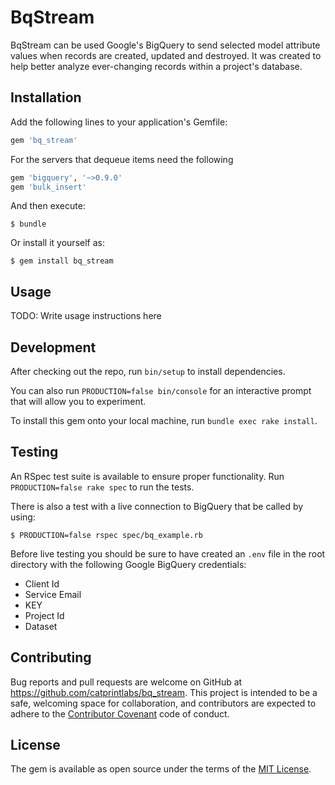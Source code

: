 # BqStream

BqStream can be used Google's BigQuery to send selected model attribute values when records are created, updated and destroyed.  It was created to help better analyze ever-changing records within a project's database.

## Installation

Add the following lines to your application's Gemfile:

```ruby
gem 'bq_stream'
```

For the servers that dequeue items need the following
```ruby
gem 'bigquery', '~>0.9.0'
gem 'bulk_insert'
```

And then execute:

    $ bundle

Or install it yourself as:

    $ gem install bq_stream

## Usage

TODO: Write usage instructions here

## Development

After checking out the repo, run `bin/setup` to install dependencies.

You can also run `PRODUCTION=false bin/console` for an interactive prompt that will allow you to experiment.

To install this gem onto your local machine, run `bundle exec rake install`.

## Testing

An RSpec test suite is available to ensure proper functionality.
Run `PRODUCTION=false rake spec` to run the tests.

There is also a test with a live connection to BigQuery that be called by using:

    $ PRODUCTION=false rspec spec/bq_example.rb

Before live testing you should be sure to have created an `.env` file in the root directory with the following Google BigQuery credentials:

  + Client Id
  + Service Email
  + KEY
  + Project Id
  + Dataset

## Contributing

Bug reports and pull requests are welcome on GitHub at https://github.com/catprintlabs/bq_stream. This project is intended to be a safe, welcoming space for collaboration, and contributors are expected to adhere to the [Contributor Covenant](http://contributor-covenant.org) code of conduct.


## License

The gem is available as open source under the terms of the [MIT License](http://opensource.org/licenses/MIT).
